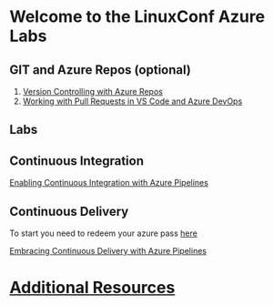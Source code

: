 # Welcome to the LinuxConf Azure Labs



## GIT and Azure Repos (optional)



1. [Version Controlling with Azure Repos](https://azuredevopslabs.com/labs/azuredevops/git/)
2. [Working with Pull Requests in VS Code and Azure DevOps](https://azuredevopslabs.com/labs/azuredevops/pullrequests/)



## Labs

## Continuous Integration

[Enabling Continuous Integration with Azure Pipelines](https://azuredevopslabs.com/labs/azuredevops/continuousintegration/)

 

## Continuous Delivery

To start you need to redeem your azure pass [here](https://www.microsoftazurepass.com)

[Embracing Continuous Delivery with Azure Pipelines](https://azuredevopslabs.com/labs/azuredevops/continuousdeployment/)



# [Additional Resources](https://aksworkshop.io)
